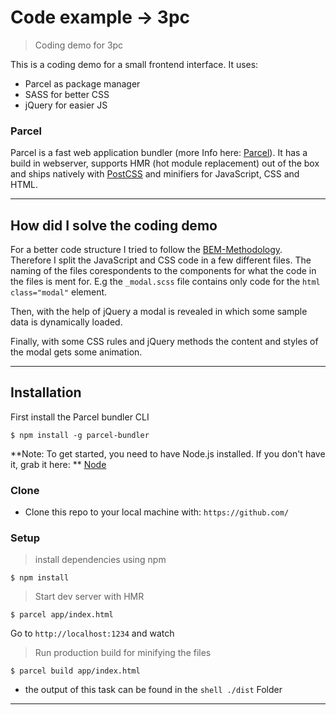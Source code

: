 # Code example -> 3pc

> Coding demo for 3pc

This is a coding demo for a small frontend interface. It uses:
- Parcel as package manager 
- SASS for better CSS 
- jQuery for easier JS

### Parcel
Parcel is a fast web application bundler (more Info here: <a href="https://parceljs.org" target="_blank">Parcel</a>).
It has a build in webserver, supports HMR (hot module replacement) out of the box and ships natively with <a href="http://postcss.org/" target="_blank">PostCSS</a> and minifiers for JavaScript, CSS and HTML.

---

## How did I solve the coding demo

For a better code structure I tried to follow the <a href="https://www.google.com/search?q=+BEM-Methodology" target="_blank">BEM-Methodology</a>. Therefore I split the JavaScript and CSS code in a few different files. The naming of the files corespondents to the components for what the code in the files is ment for. E.g the `_modal.scss` file contains only code for the ```html class="modal"``` element.

Then, with the help of jQuery a modal is revealed in which some sample data is dynamically loaded.

Finally, with some CSS rules and jQuery methods the content and styles of the modal gets some animation.

---

## Installation

First install the Parcel bundler CLI

```shell
$ npm install -g parcel-bundler
```

**Note: To get started, you need to have Node.js installed. If you don't have it, grab it here: **
<a href="https://nodejs.org/" target="_blank">Node</a>

### Clone

- Clone this repo to your local machine with:  `https://github.com/`

### Setup

> install dependencies using npm

```shell
$ npm install
```

> Start dev server with HMR

```shell
$ parcel app/index.html
```
Go to `http://localhost:1234` and watch

> Run production build for minifying the files

```shell
$ parcel build app/index.html
```
- the output of this task can be found in the ```shell ./dist``` Folder
---
